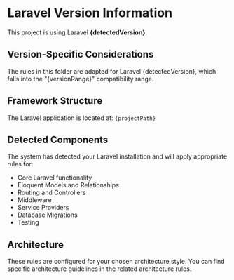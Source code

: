 # Laravel Version Information

This project is using Laravel **{detectedVersion}**.

## Version-Specific Considerations

The rules in this folder are adapted for Laravel {detectedVersion}, which falls into the "{versionRange}" compatibility range.

## Framework Structure

The Laravel application is located at: `{projectPath}`

## Detected Components

The system has detected your Laravel installation and will apply appropriate rules for:

-   Core Laravel functionality
-   Eloquent Models and Relationships
-   Routing and Controllers
-   Middleware
-   Service Providers
-   Database Migrations
-   Testing

## Architecture

These rules are configured for your chosen architecture style. You can find specific architecture guidelines in the related architecture rules.
